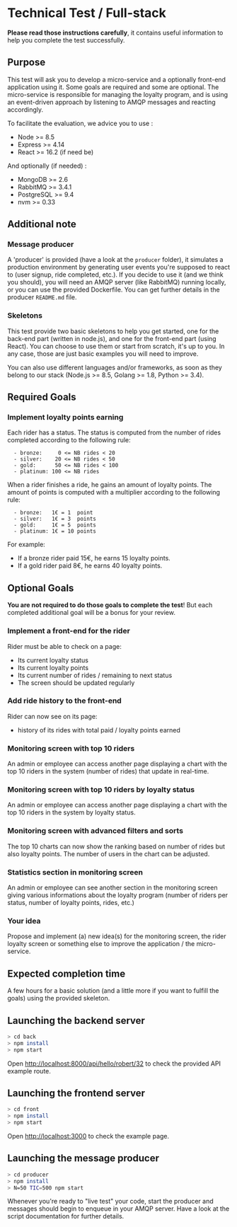 # Technical Test / Full-stack

**Please read those instructions carefully**, it contains useful information to help you complete the
test successfully.

## Purpose

This test will ask you to develop a micro-service and a optionally front-end application using it. 
Some goals are required and some are optional. The micro-service is responsible for managing the 
loyalty program, and is using an event-driven approach by listening to AMQP messages and reacting 
accordingly.

To facilitate the evaluation, we advice you to use :
- Node >= 8.5
- Express >= 4.14
- React >= 16.2 (if need be)

And optionally (if needed) :
- MongoDB >= 2.6
- RabbitMQ >= 3.4.1
- PostgreSQL >= 9.4
- nvm >= 0.33

## Additional note

### Message producer

A 'producer' is provided (have a look at the `producer` folder), it simulates a production environment
by generating user events you're supposed to react to (user signup, ride completed, etc.). If you
decide to use it (and we think you should), you will need an AMQP server (like RabbitMQ) running
locally, or you can use the provided Dockerfile. You can get further details in the producer
`README.md` file.

### Skeletons

This test provide two basic skeletons to help you get started, one for the back-end part (written in
node.js), and one for the front-end part (using React). You can choose to use them or start from
scratch, it's up to you. In any case, those are just basic examples you will need to improve.

You can also use different languages and/or frameworks, as soon as they belong to our
stack (Node.js >= 8.5, Golang >= 1.8, Python >= 3.4).

## Required Goals

### Implement loyalty points earning

Each rider has a status. The status is computed from the number of rides completed
according to the following rule:
```text
  - bronze:     0 <= NB rides < 20
  - silver:    20 <= NB rides < 50
  - gold:      50 <= NB rides < 100
  - platinum: 100 <= NB rides
```

When a rider finishes a ride, he gains an amount of loyalty points. The amount of
points is computed with a multiplier according to the following rule:
```text
  - bronze:   1€ = 1  point
  - silver:   1€ = 3  points
  - gold:     1€ = 5  points
  - platinum: 1€ = 10 points
```
For example:
- If a bronze rider paid 15€, he earns 15 loyalty points.
- If a gold rider paid 8€, he earns 40 loyalty points.


## Optional Goals

**You are not required to do those goals to complete the test**!
But each completed additional goal will be a bonus for your review.

### Implement a front-end for the rider

Rider must be able to check on a page:
- Its current loyalty status
- Its current loyalty points
- Its current number of rides / remaining to next status
- The screen should be updated regularly

### Add ride history to the front-end

Rider can now see on its page:
- history of its rides with total paid / loyalty points earned

### Monitoring screen with top 10 riders

An admin or employee can access another page displaying a chart with the top 10 riders in the system
(number of rides) that update in real-time.

### Monitoring screen with top 10 riders by loyalty status

An admin or employee can access another page displaying a chart with the top 10 riders in the system
by loyalty status.

### Monitoring screen with advanced filters and sorts

The top 10 charts can now show the ranking based on number of rides but also loyalty points. The
number of users in the chart can be adjusted.

### Statistics section in monitoring screen

An admin or employee can see another section in the monitoring screen giving various informations
about the loyalty program (number of riders per status, number of loyalty points, rides, etc.)

### Your idea

Propose and implement (a) new idea(s) for the monitoring screen, the rider loyalty screen or something
else to improve the application / the micro-service.


## Expected completion time

A few hours for a basic solution (and a little more if you want to fulfill the goals) using the
provided skeleton.

## Launching the backend server
``` bash
> cd back
> npm install
> npm start
```

Open [http://localhost:8000/api/hello/robert/32](http://localhost:8000/api/hello/robert/32) to
check the provided API example route.

## Launching the frontend server
``` bash
> cd front
> npm install
> npm start
```

Open [http://localhost:3000](http://localhost:3000) to check the example page.


## Launching the message producer
``` bash
> cd producer
> npm install
> N=50 TIC=500 npm start
```

Whenever you're ready to "live test" your code, start the producer and messages should 
begin to enqueue in your AMQP server. Have a look at the script documentation for further details.

